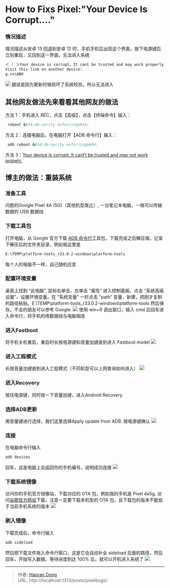 # How to Fixs Pixel:&#34;Your Device Is Corrupt....&#34;

### 情况描述
情况描述从安卓 13 回退到安卓 12 时，手机手机后出现这个界面，按下电源键后立刻重启，又回到这一界面，无法进入系统
``` bash
＜ ! ＞Your device is corrupt。It cant be trusted and may work properly
Visit this link on another device:
g.co\ABH
```
![](https://s2.loli.net/2022/07/13/1Q9yPH47pzNcLVU.jpg)
据说是因为更新时候损坏了系统校验，所以无法进入
## 其他网友做法先来看看其他网友的做法
方法 1：手机进入 REC，点击【高级】，点击【终端命令】输入：  
``` bash
 reboot &#34;dm-verity enforcing&#34;
 ```
方法 2：连接电脑后，在电脑打开【ADB 命令行】输入：
``` bash
 adb reboot &#34;dm-verity enforcing&#34;
```
方法 3：[Your device is corrupt. It cant‘t be trusted and may not work propely.](http://t.csdn.cn/ZtuM7)

## 博主的做法：重装系统
### 准备工具
问题的Google Pixel 4A (5G)（其他机型类比）, 一台笔记本电脑，一根可以传输数据的 USB 数据线

### 下载工具包
打开电脑，从 Google 官方下载 [ADB 命令行](https://developer.android.google.cn/studio/releases/platform-tools?hl=zh-cn#downloads)工具包，下载完成之后解压缩，记录下解压后的文件夹目录，例如我这里是 
``` bash
E:\TEMP\platform-tools_r33.0.2-windows\platform-tools
```
 每个人的电脑不一样，自己随机应变
 
### 配置环境变量
桌面上找到 “此电脑”, 鼠标右单击，左单击 “属性” 进入控制面板，点击 “系统高级设置”，设置环境变量。在 “系统变量” 一栏点击 “path” 变量，新建，把刚才复制的路径粘贴。E:\TEMP\platform-tools_r33.0.2-windows\platform-tools 然后保存。不会的朋友可以参考 Google.
![](https://s2.loli.net/2022/07/13/BKimrp47wZSs6fk.jpg)
使用 win&#43;R 调出窗口，输入 cmd 后回车进入命令行，将手机的用数据线与电脑相连
### 进入Fastboot
将手机关机重启，重启时长按电源键和音量加键直到进入 Fastboot model
![](https://s2.loli.net/2022/07/13/if9eRjyrBVCbdX1.jpg)
### 进入工程模式
长按音量加键直到进入工程模式（不同机型可以上网查询如何进入）
![](https://s2.loli.net/2022/07/13/HholnZBXrkm5f6E.jpg)
### 进入Recovery
按住电源键，同时按一下音量加键，进入Android Recovery
### 选择ADB更新
用音量键进行选择，我们这里选择Apply update from ADB. 按电源键确认
![](https://s2.loli.net/2022/07/13/JREKaWeTwmZp1dz.jpg)
### 连接
在电脑命令行输入
``` bash
adb devices
```
回车，这是电脑上会返回你的手机编号，说明成功连接
![](https://s2.loli.net/2022/07/13/JlIXGO2zhuEcAdn.jpg)
### 下载系统镜像
访问你的手机官方镜像站，下载对应的 OTA 包，例如我的手机是 Pixel 4a5g, 访问[谷歌官方网站](https://developer.android.google.cn/about/versions/13/download-ota?hl=zh-cn)下载，注意一定要下载本机型的 OTA 包，且下载包的版本不能低于当前手机系统的版本
![](https://s2.loli.net/2022/07/13/9hnN2pQxmo45S1Y.png)
### 刷入镜像
下载完成后，命令行输入

``` bash
adb sideload
``` 
然后把下载文件拖入命令行窗口，这是它会自动补全 sideload 后面的路径，然后回车，开始写入数据，等待进度到达 100% 后，就可以开机进入系统了
![](https://s2.loli.net/2022/07/13/HVmGMv47I58LYQb.jpg)

---

> 作者: [Haoran Dong](https://github.com/TEWQ1314)  
> URL: http://localhost:1313/posts/pixelbugs/  

